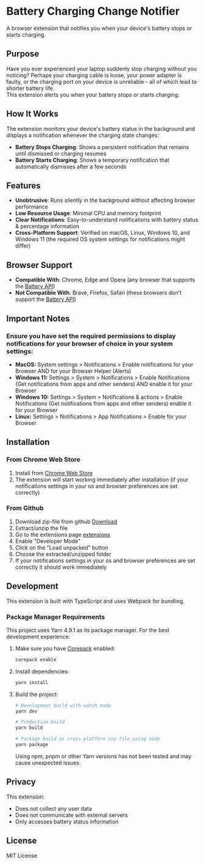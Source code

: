 # Battery Charging Change Notifier

A browser extension that notifies you when your device's battery stops or starts charging.

## Purpose

Have you ever experienced your laptop suddenly stop charging without you noticing? Perhaps your charging cable is loose, your power adapter is faulty, or the charging port on your device is unreliable - all of which lead to shorter battery life.  
This extension alerts you when your battery stops or starts charging.

## How It Works

The extension monitors your device's battery status in the background and displays a notification whenever the charging state changes:

- **Battery Stops Charging**: Shows a persistent notification that remains until dismissed or charging resumes
- **Battery Starts Charging**: Shows a temporary notification that automatically dismisses after a few seconds

## Features

- **Unobtrusive**: Runs silently in the background without affecting browser performance
- **Low Resource Usage**: Minimal CPU and memory footprint
- **Clear Notifications**: Easy-to-understand notifications with battery status & percentage information
- **Cross-Platform Support**: Verified on macOS, Linux, Windows 10, and Windows 11 (the required OS system settings for notifications might differ)

## Browser Support

- **Compatible With**: Chrome, Edge and Opera (any browser that supports the [Battery API](https://caniuse.com/battery-status))
- **Not Compatible With**: Brave, Firefox, Safari (these browsers don't support the [Battery API](https://caniuse.com/battery-status))

## Important Notes

### Ensure you have set the required permissions to display notifications for your browser of choice in your system settings:

- **MacOS:** System settings > Notifications > Enable notifications for your Browser AND for your Browser Helper (Alerts)
- **Windows 11:** Settings > System > Notifications > Enable Notifications (Get notifications from apps and other senders) AND enable it for your Browser
- **Windows 10:** Settings > System > Notifications & actions > Enable Notifications (Get notifications from apps and other senders) enable it for your Browser
- **Linux:** Settings > Notifications > App Notifications > Enable for your Browser

## Installation

### From Chrome Web Store

1. Install from [Chrome Web Store](https://chromewebstore.google.com/detail/battery-charging-change-n/jdfeolgfbgggmjppjfiibmlcbenmgbbp)
2. The extension will start working immediately after installation (if your notifications settings in your os and browser preferences are set correctly)

### From Github

1. Download zip-file from github [Download](https://github.com/johanhs/battery-charging-change-notifier/releases/download/v1.0/battery-charging-change-notifier.zip)
2. Extract/unzip the file
3. Go to the extensions page [extensions](chrome://extensions)
4. Enable "Developer Mode"
5. Click on the "Load unpacked" button
6. Choose the extracted/unzipped folder
7. If your notifications settings in your os and browser preferences are set correctly it should work immediately

## Development

This extension is built with TypeScript and uses Webpack for bundling.

### Package Manager Requirements

This project uses Yarn 4.9.1 as its package manager. For the best development experience:

1.  Make sure you have [Corepack](https://nodejs.org/api/corepack.html) enabled:

    ```bash
    corepack enable
    ```

2.  Install dependencies:

    ```bash
    yarn install
    ```

3.  Build the project:

    ```bash
    # Development build with watch mode
    yarn dev

    # Production build
    yarn build

    # Package build as cross-platform zip file using node
    yarn package
    ```

    Using npm, pnpm or other Yarn versions has not been tested and may cause unexpected issues.

## Privacy

This extension:

- Does not collect any user data
- Does not communicate with external servers
- Only accesses battery status information

## License

MIT License
